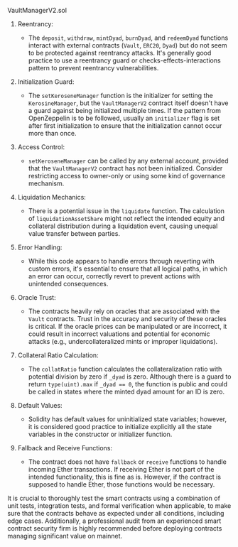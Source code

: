 VaultManagerV2.sol
1. Reentrancy:
   - The `deposit`, `withdraw`, `mintDyad`, `burnDyad`, and `redeemDyad` functions interact with external contracts (`Vault`, `ERC20`, `Dyad`) but do not seem to be protected against reentrancy attacks. It's generally good practice to use a reentrancy guard or checks-effects-interactions pattern to prevent reentrancy vulnerabilities.

2. Initialization Guard:
   - The `setKeroseneManager` function is the initializer for setting the `KerosineManager`, but the `VaultManagerV2` contract itself doesn't have a guard against being initialized multiple times. If the pattern from OpenZeppelin is to be followed, usually an `initializer` flag is set after first initialization to ensure that the initialization cannot occur more than once.

3. Access Control:
   - `setKeroseneManager` can be called by any external account, provided that the `VaultManagerV2` contract has not been initialized. Consider restricting access to owner-only or using some kind of governance mechanism.

4. Liquidation Mechanics:
   - There is a potential issue in the `liquidate` function. The calculation of `liquidationAssetShare` might not reflect the intended equity and collateral distribution during a liquidation event, causing unequal value transfer between parties.

5. Error Handling:
   - While this code appears to handle errors through reverting with custom errors, it's essential to ensure that all logical paths, in which an error can occur, correctly revert to prevent actions with unintended consequences.

6. Oracle Trust:
   - The contracts heavily rely on oracles that are associated with the `Vault` contracts. Trust in the accuracy and security of these oracles is critical. If the oracle prices can be manipulated or are incorrect, it could result in incorrect valuations and potential for economic attacks (e.g., undercollateralized mints or improper liquidations).

7. Collateral Ratio Calculation:
   - The `collatRatio` function calculates the collateralization ratio with potential division by zero if `_dyad` is zero. Although there is a guard to return `type(uint).max` if `_dyad == 0`, the function is public and could be called in states where the minted dyad amount for an ID is zero.

8. Default Values:
   - Solidity has default values for uninitialized state variables; however, it is considered good practice to initialize explicitly all the state variables in the constructor or initializer function.

9. Fallback and Receive Functions:
   - The contract does not have `fallback` or `receive` functions to handle incoming Ether transactions. If receiving Ether is not part of the intended functionality, this is fine as is. However, if the contract is supposed to handle Ether, those functions would be necessary.

It is crucial to thoroughly test the smart contracts using a combination of unit tests, integration tests, and formal verification when applicable, to make sure that the contracts behave as expected under all conditions, including edge cases. Additionally, a professional audit from an experienced smart contract security firm is highly recommended before deploying contracts managing significant value on mainnet.